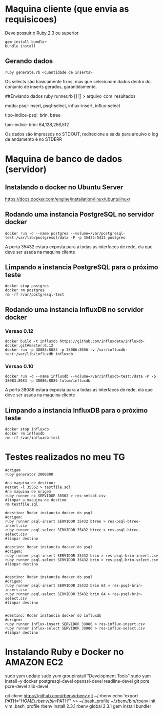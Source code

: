 # Maquina cliente (que envia as requisicoes)

Deve possuir o Ruby 2.3 ou superior

    gem install bundler
    bundle install

## Gerando dados
    ruby generate.rb <quantidade de inserts>

Os selects são basicamente fixos, mas que selecionam dados dentro do conjunto de inserts gerados, garantidamente.

##Enviando dados
    ruby runner.rb <modo> <host> <porta> [<tipo-indice-psql>] [<tam-indice-brin>] > arquivo_com_resultados

modo: psql-insert, psql-select, influx-insert, influx-select

tipo-indice-psql: brin, btree

tam-indice-brin: 64,128,256,512

Os dados são impressos no STDOUT, redirecione a saida para arquivo
o log de andamento é no STDERR

# Maquina de banco de dados (servidor)

## Instalando o docker no Ubuntu Server

https://docs.docker.com/engine/installation/linux/ubuntulinux/

## Rodando uma instancia PostgreSQL no servidor docker

    docker run -d --name postgres --volume=/var/postgresql-test:/var/lib/postgresql/data -P -p 35432:5432 postgres

A porta 35432 estara exposta para a todas as interfaces de rede, ela que deve ser usada na maquina cliente

## Limpando a instancia PostgreSQL para o próximo teste

    docker stop postgres
    docker rm postgres
    rm -rf /var/postgresql-test

## Rodando uma instancia InfluxDB no servidor docker

### Versao 0.12

    docker build -t influxdb https://github.com/influxdata/influxdb-docker.git#master:0.12
    docker run -p 38083:8083 -p 38086:8086 -v /var/influxdb-test:/var/lib/influxdb influxdb

### Versao 0.10

    docker run -d --name influxdb --volume=/var/influxdb-test:/data -P -p 38083:8083 -p 38086:8086 tutum/influxdb

A porta 38086 estara exposta para a todas as interfaces de rede, ela que deve ser usada na maquina cliente

## Limpando a instancia InfluxDB para o próximo teste

    docker stop influxdb
    docker rm influxdb
    rm -rf /var/influxdb-test



# Testes realizados no meu TG

    #origem
    ruby generator 2000000

    #na maquina de destino:
    netcat -l 35562 > testfile.sql
    #na maquina de origem
    ruby runner nc SERVIDOR 35562 > res-netcat.csv
    #limpar a maquina de destino
    rm testfile.sql

    #destino: Rodar instancia docker do psql
    #origem:
    ruby runner psql-insert SERVIDOR 35432 btree > res-psql-btree-insert.csv
    ruby runner psql-select SERVIDOR 35432 btree > res-psql-btree-select.csv
    #limpar destino

    #destino: Rodar instancia docker do psql
    #origem:
    ruby runner psql-insert SERVIDOR 35432 brin > res-psql-brin-insert.csv
    ruby runner psql-select SERVIDOR 35432 brin > res-psql-brin-select.csv
    #limpar destino


    #destino: Rodar instancia docker do psql
    #origem:
    ruby runner psql-insert SERVIDOR 35432 brin 64 > res-psql-brin-insert.csv
    ruby runner psql-select SERVIDOR 35432 brin 64 > res-psql-brin-select.csv
    #limpar destino


    #destino: Rodar instancia docker do influxdb
    #origem:
    ruby runner influx-insert SERVIDOR 38086 > res-influx-insert.csv
    ruby runner influx-select SERVIDOR 38086 > res-influx-select.csv
    #limpar destino


# Instalando Ruby e Docker no AMAZON EC2

sudo yum update
sudo yum groupinstall "Development Tools"
sudo yum install -y docker postgresql-devel openssl-devel readline-devel git pcre pcre-devel zlib-devel

git clone https://github.com/rbenv/rbenv.git ~/.rbenv
echo 'export PATH="$HOME/.rbenv/bin:$PATH"' >> ~/.bash_profile
~/.rbenv/bin/rbenv init
vim .bash_profile
rbenv install 2.3.1
rbenv global 2.3.1
gem install bundler
